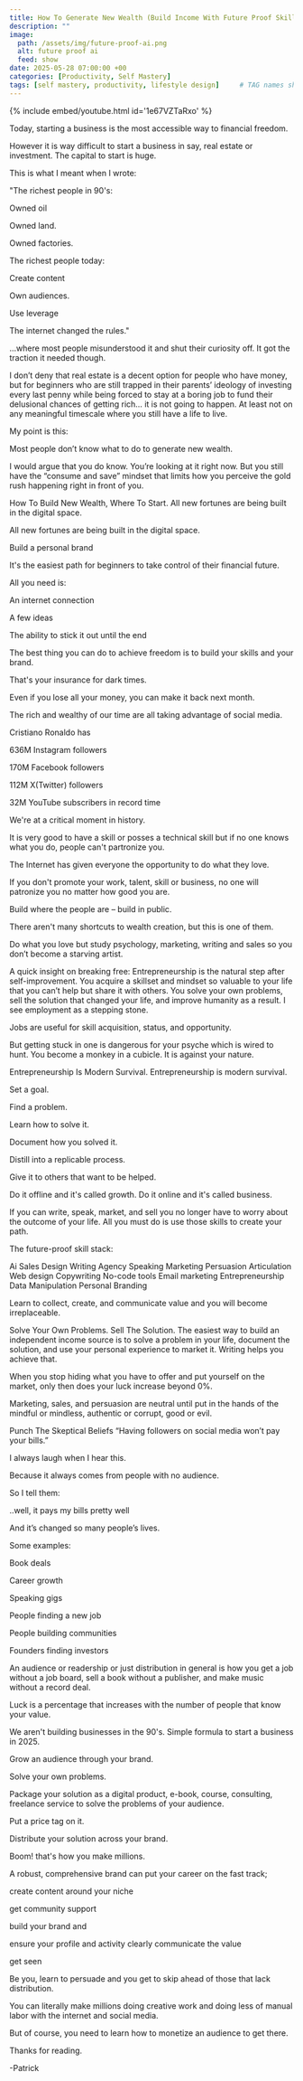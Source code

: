 ```yaml
---
title: How To Generate New Wealth (Build Income With Future Proof Skills)
description: ""
image:
  path: /assets/img/future-proof-ai.png
  alt: future proof ai
  feed: show
date: 2025-05-28 07:00:00 +00
categories: [Productivity, Self Mastery]
tags: [self mastery, productivity, lifestyle design]     # TAG names should always be lowercase
---
```


{% include embed/youtube.html id='1e67VZTaRxo' %}


Today, starting a business is the most accessible way to financial freedom.

However it is way difficult to start a business in say, real estate or investment. The capital to start is huge.

This is what I meant when I wrote:


"The richest people in 90's:

Owned oil

Owned land.

Owned factories.

The richest people today:

Create content

Own audiences.

Use leverage

The internet changed the rules."

...where most people misunderstood it and shut their curiosity off. It got the traction it needed though.

I don’t deny that real estate is a decent option for people who have money, but for beginners who are still trapped in their parents’ ideology of investing every last penny while being forced to stay at a boring job to fund their delusional chances of getting rich… it is not going to happen. At least not on any meaningful timescale where you still have a life to live.

My point is this:

Most people don’t know what to do to generate new wealth.

I would argue that you do know. You’re looking at it right now. But you still have the “consume and save” mindset that limits how you perceive the gold rush happening right in front of you.

How To Build New Wealth, Where To Start.
All new fortunes are being built in the digital space.

All new fortunes are being built in the digital space.

Build a personal brand

It's the easiest path for beginners to take control of their financial future.

All you need is:

An internet connection

A few ideas

The ability to stick it out until the end

The best thing you can do to achieve freedom is to build your skills and your brand.

That's your insurance for dark times.

Even if you lose all your money, you can make it back next month.

The rich and wealthy of our time are all taking advantage of social media.

Cristiano Ronaldo has

636M Instagram followers

170M Facebook followers

112M X(Twitter) followers

32M YouTube subscribers in record time

We're at a critical moment in history.

It is very good to have a skill or posses a technical skill but if no one knows what you do, people can't partronize you.

The Internet has given everyone the opportunity to do what they love.

If you don't promote your work, talent, skill or business, no one will patronize you no matter how good you are.

Build where the people are – build in public.

There aren't many shortcuts to wealth creation, but this is one of them.

Do what you love but study psychology, marketing, writing and sales so you don’t become a starving artist.

A quick insight on breaking free:
Entrepreneurship is the natural step after self-improvement. You acquire a skillset and mindset so valuable to your life that you can’t help but share it with others. You solve your own problems, sell the solution that changed your life, and improve humanity as a result.
I see employment as a stepping stone.

Jobs are useful for skill acquisition, status, and opportunity.

But getting stuck in one is dangerous for your psyche which is wired to hunt. You become a monkey in a cubicle. It is against your nature.

Entrepreneurship Is Modern Survival.
Entrepreneurship is modern survival.

Set a goal.

Find a problem.

Learn how to solve it.

Document how you solved it.

Distill into a replicable process.

Give it to others that want to be helped.

Do it offline and it's called growth.
Do it online and it's called business.

If you can write, speak, market, and sell you no longer have to worry about the outcome of your life. All you must do is use those skills to create your path.

The future-proof skill stack:

Ai
Sales
Design
Writing
Agency
Speaking
Marketing
Persuasion
Articulation
Web design
Copywriting
No-code tools
Email marketing
Entrepreneurship
Data Manipulation
Personal Branding

Learn to collect, create, and communicate value and you will become irreplaceable.

Solve Your Own Problems. Sell The Solution.
The easiest way to build an independent income source is to solve a problem in your life, document the solution, and use your personal experience to market it. Writing helps you achieve that.

When you stop hiding what you have to offer and put yourself on the market, only then does your luck increase beyond 0%.

Marketing, sales, and persuasion are neutral until put in the hands of the mindful or mindless, authentic or corrupt, good or evil.

Punch The Skeptical Beliefs
“Having followers on social media won’t pay your bills.”

I always laugh when I hear this.

Because it always comes from people with no audience.

So I tell them:

..well, it pays my bills pretty well

And it’s changed so many people’s lives.

Some examples:

Book deals

Career growth

Speaking gigs

People finding a new job

People building communities

Founders finding investors

An audience or readership or just distribution in general is how you get a job without a job board, sell a book without a publisher, and make music without a record deal.

Luck is a percentage that increases with the number of people that know your value.

We aren't building businesses in the 90's. Simple formula to start a business in 2025.

Grow an audience through your brand.

Solve your own problems.

Package your solution as a digital product, e-book, course, consulting, freelance service to solve the problems of your audience.

Put a price tag on it.

Distribute your solution across your brand.

Boom! that's how you make millions.

A robust, comprehensive brand can put your career on the fast track;

create content around your niche

get community support

build your brand and

ensure your profile and activity clearly communicate the value

get seen

Be you, learn to persuade and you get to skip ahead of those that lack distribution.

You can literally make millions doing creative work and doing less of manual labor with the internet and social media.

But of course, you need to learn how to monetize an audience to get there.

Thanks for reading.

 -Patrick 